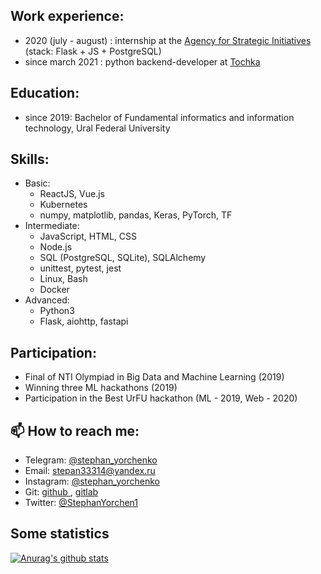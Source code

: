## Work experience:
  - 2020 (july - august) : internship at the [ Agency for Strategic Initiatives ](https://2035.university) (stack: Flask + JS + PostgreSQL)
  - since march 2021  : python backend-developer at [ Tochka ](https://tochka.com)

## Education:
 - since 2019: Bachelor of Fundamental informatics and information technology, Ural Federal University
 
## Skills:
  - Basic:   
      - ReactJS, Vue.js
      - Kubernetes
      - numpy, matplotlib, pandas, Keras, PyTorch, TF
  - Intermediate:  
      - JavaScript, HTML, CSS
      - Node.js
      - SQL (PostgreSQL, SQLite), SQLAlchemy
      - unittest, pytest, jest
      - Linux, Bash
      - Docker
  - Advanced:
      - Python3
      - Flask, aiohttp, fastapi
  
## Participation:
  - Final of NTI Olympiad in Big Data and Machine Learning (2019)
  - Winning three ML hackathons (2019)
  - Participation in the Best UrFU hackathon (ML - 2019, Web - 2020)
      
## 📫 How to reach me:
  - Telegram: [ @stephan_yorchenko ](https://t.me/stephan_yorchenko)
  - Email: stepan33314@yandex.ru
  - Instagram: [ @stephan_yorchenko ](https://www.instagram.com/stephan_yorchenko/)
  - Git: [ github ](http://yorchenko.rocks/git), [ gitlab ](https://gitlab.com/StephanYorchenko)
  - Twitter: [ @StephanYorchen1 ](https://twitter.com/StephanYorchen1)

## Some statistics
[![Anurag's github stats](https://github-readme-stats.vercel.app/api?username=StephanYorchenko&show_icons=true&count_private=true&theme=gotham)](https://github.com/anuraghazra/github-readme-stats)

